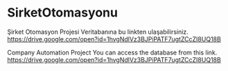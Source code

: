 # SirketOtomasyonu
Şirket Otomasyon Projesi
Veritabanına bu linkten ulaşabilirsiniz.
https://drive.google.com/open?id=1hvgNdlVz3BJPiPATF7ugtZCcZI8UQ18B

Company Automation Project
You can access the database from this link.
https://drive.google.com/open?id=1hvgNdlVz3BJPiPATF7ugtZCcZI8UQ18B

